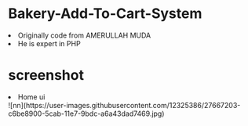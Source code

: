 # Bakery-Add-To-Cart-System
<li>Originally code from AMERULLAH MUDA</li>
<li>He is expert in PHP</li>

# screenshot

<li>Home ui</li>
![nn](https://user-images.githubusercontent.com/12325386/27667203-c6be8900-5cab-11e7-9bdc-a6a43dad7469.jpg)
